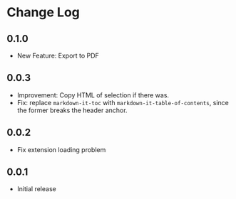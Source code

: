# Change Log

## 0.1.0

- New Feature: Export to PDF

## 0.0.3

- Improvement: Copy HTML of selection if there was.
- Fix: replace `markdown-it-toc` with `markdown-it-table-of-contents`, since the former breaks the header anchor.

## 0.0.2

- Fix extension loading problem

## 0.0.1

- Initial release